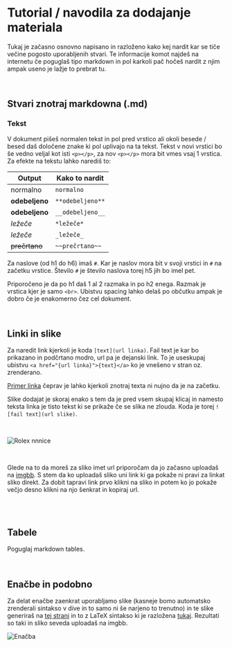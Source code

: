 # Tutorial / navodila za dodajanje materiala

Tukaj je začasno osnovno napisano in razloženo kako kej nardit kar se tiče večine pogosto uporabljenih stvari. Te informacije komot najdeš na internetu če poguglaš tipo markdown in pol karkoli pač hočeš nardit z njim ampak useno je lažje to prebrat tu.

<br>

## Stvari znotraj markdowna (.md)

### Tekst

V dokument pišeš normalen tekst in pol pred vrstico ali okoli besede / besed daš določene znake ki pol uplivajo na ta tekst. Tekst v novi vrstici bo še vedno veljal kot isti `<p></p>`, za nov `<p></p>` mora bit vmes vsaj 1 vrstica. Za efekte na tekstu lahko narediš to:

|     Output     |  Kako to nardit  |
| -------------- | ---------------- |
| normalno       | `normalno`       |
| **odebeljeno** | `**odebeljeno**` |
| __odebeljeno__ | `__odebeljeno__` |
| *ležeče*       | `*ležeče*`       |
| _ležeče_       | `_ležeče_`       |
| ~~prečrtano~~  | `~~prečrtano~~`  |

Za naslove (od h1 do h6) imaš `#`. Kar je naslov mora bit v svoji vrstici in `#` na začetku vrstice. Število `#` je število naslova torej h5 jih bo imel pet.

Priporočeno je da po h1 daš 1 al 2 razmaka in po h2 enega. Razmak je vrstica kjer je samo `<br>`. Ubistvu spacing lahko delaš po občutku ampak je dobro če je enakomerno čez cel dokument.

<br>

## Linki in slike

Za naredit link kjerkoli je koda `[text](url linka)`. Fail text je kar bo prikazano in podčrtano modro, url pa je dejanski link. To je useskupaj ubistvu `<a href="{url linka}">{text}</a>` ko je vnešeno v stran oz. zrenderano.

[Primer linka](www.google.com) čeprav je lahko kjerkoli znotraj texta ni nujno da je na začetku.

Slike dodajat je skoraj enako s tem da je pred vsem skupaj klicaj in namesto teksta linka je tisto tekst ki se prikaže če se slika ne zlouda. Koda je torej `![fail text](url slike)`.

<br>

![Rolex nnnice](https://image.ibb.co/ntEH2z/rolex_daytona_2018.png)

<br>

Glede na to da moreš za sliko imet url priporočam da jo začasno uploadaš na [imgbb](https://imgbb.com/). S stem da ko uploadaš sliko uni link ki ga pokaže ni pravi za linkat sliko direkt. Za dobit tapravi link prvo klikni na sliko in potem ko jo pokaže večjo desno klikni na njo šenkrat in kopiraj url.

<br><br>

## Tabele

Poguglaj markdown tables.

<br>

## Enačbe in podobno

Za delat enačbe zaenkrat uporabljamo slike (kasneje bomo automatsko zrenderali sintakso v dive in to samo ni še narjeno to trenutno) in te slike generiraš na [tej strani](http://rogercortesi.com/eqn/index.php?filename=tempimagedir%2Feqn8242.jpg&latextext=&outtype=jpg&bgcolor=white&txcolor=black&res=150&transparent=1&antialias=1) in to z LaTeX sintakso ki je razložena [tukaj](https://en.wikibooks.org/wiki/LaTeX/Mathematics). Rezultati so taki in sliko seveda uploadaš na imgbb.

![Enačba](https://image.ibb.co/grTzFK/eqn3402.jpg)
